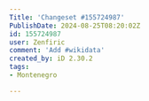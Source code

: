 ```yaml
---
Title: 'Changeset #155724987'
PublishDate: 2024-08-25T08:20:02Z
id: 155724987
user: Zenfiric
comment: 'Add #wikidata'
created_by: iD 2.30.2
tags:
- Montenegro

---
```

